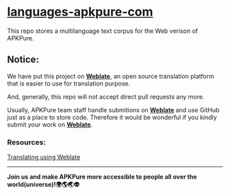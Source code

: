 # [languages-apkpure-com](https://translate.apkpure.com/projects/apkpure/apkpurecom/)
This repo stores a multilanguage text corpus for the Web verison of APKPure.

## Notice:
We have put this project on [**Weblate**](https://translate.apkpure.com/projects/apkpure/apkpurecom/), an open source translation platform that is easier to use for translation purpose.

And, generally, this repo will not accept direct pull requests any more.

Usually, APKPure team staff handle submitions on [**Weblate**](https://translate.apkpure.com/projects/apkpure/apkpurecom/) and use GitHub just as a place to store code. Therefore it would be wonderful if you kindly submit your work on [**Weblate**](https://translate.apkpure.com/projects/apkpure/apkpurecom/). 

### Resources:
[Translating using Weblate](https://docs.weblate.org/en/latest/user/translating.html)

---------

**Join us and make APKPure more accessible to people all over the world(universe)!:earth_africa::earth_americas::earth_asia::alien:**
